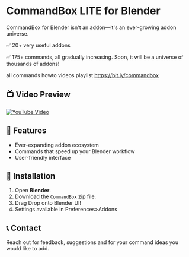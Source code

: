 # CommandBox LITE for Blender

CommandBox for Blender isn't an addon—it's an ever-growing addon universe.

✅ 20+ very useful addons

✅ 175+ commands, all gradually increasing. Soon, it will be a universe of thousands of addons! 

all commands howto videos playlist
https://bit.ly/commandbox

## 📺 Video Preview
[![YouTube Video](https://img.youtube.com/vi/mFvYiWeKqCI/0.jpg)](https://www.youtube.com/watch?v=mFvYiWeKqCI)

## 📌 Features
- Ever-expanding addon ecosystem
- Commands that speed up your Blender workflow
- User-friendly interface

## 🚀 Installation
1. Open **Blender**.
2. Download the `CommandBox` zip file.
3. Drag Drop onto Blender UI!
4. Settings available in Preferences>Addons

## 📞 Contact
Reach out for feedback, suggestions and for your command ideas you would like to add.

